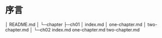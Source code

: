 # 序言


│  README.md
│
└─chapter
    ├─ch01
    │      index.md
    │      one-chapter.md
    │      two-chapter.md
    │
    └─ch02
            index.md
            one-chapter.md
            two-chapter.md